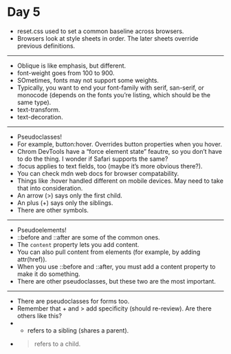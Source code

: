 # Day 5
- reset.css used to set a common baseline across browsers.
- Browsers look at style sheets in order. The later sheets override previous definitions.
---
- Oblique is like emphasis, but different.
- font-weight goes from 100 to 900.
- SOmetimes, fonts may not support some weights.
- Typically, you want to end your font-family with serif, san-serif, or monocode (depends on the fonts you’re listing, which should be the same type).
- text-transform.
- text-decoration.
---
- Pseudoclasses!
- For example, button:hover. Overrides button properties when you hover.
- Chrom DevTools have a “force element state” feautre, so you don’t have to do the thing. I wonder if Safari supports the same?
- :focus applies to text fields, too (maybe it’s more obvious there?).
- You can check mdn web docs for browser compatability.
- Things like :hover handled different on mobile devices. May need to take that into consideration.
- An arrow (>) says only the first child.
- An plus (+) says only the siblings.
- There are other symbols.
---
- Pseudoelements!
- ::before and ::after are some of the common ones.
- The `content` property lets you add content.
- You can also pull content from elements (for example, by adding attr(href)).
- When you use ::before and ::after, you must add a content property to make it do something.
- There are other pseudoclasses, but these two are the most important.
---
- There are pseudoclasses for forms too.
- Remember that + and > add specificity (should re-review). Are there others like this?
- + refers to a sibling (shares a parent).
- > refers to a child.
